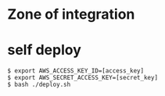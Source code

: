 # Zone of integration


# self deploy

```
$ export AWS_ACCESS_KEY_ID=[access_key]
$ export AWS_SECRET_ACCESS_KEY=[secret_key]
$ bash ./deploy.sh
```
